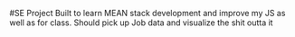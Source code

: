 #SE Project
Built to learn MEAN stack development and improve my JS as well as for class. 
Should pick up Job data and visualize the shit outta it